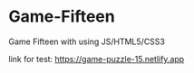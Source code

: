 # Game-Fifteen
Game Fifteen with using JS/HTML5/CSS3

link for test: https://game-puzzle-15.netlify.app
